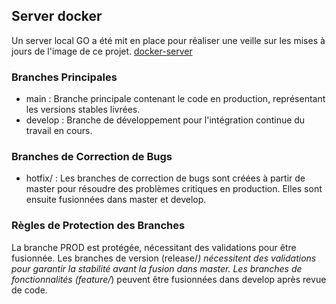 ## Server docker
Un server local GO a été mit en place pour réaliser une veille sur les mises à jours de l'image de ce projet.
[docker-server](https://github.com/Nairod36/srvDocerHub)


### Branches Principales
- main : Branche principale contenant le code en production, représentant les versions stables livrées.
- develop : Branche de développement pour l'intégration continue du travail en cours.

### Branches de Correction de Bugs
- hotfix/ : Les branches de correction de bugs sont créées à partir de master pour résoudre des problèmes critiques en production. Elles sont ensuite fusionnées dans master et develop.

### Règles de Protection des Branches
La branche PROD est protégée, nécessitant des validations pour être fusionnée.
Les branches de version (release/*) nécessitent des validations pour garantir la stabilité avant la fusion dans master.
Les branches de fonctionnalités (feature/*) peuvent être fusionnées dans develop après revue de code.
